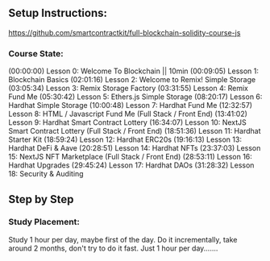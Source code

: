 ## Setup Instructions:
https://github.com/smartcontractkit/full-blockchain-solidity-course-js

### Course State:

(00:00:00) Lesson 0: Welcome To Blockchain || 10min
(00:09:05) Lesson 1: Blockchain Basics
(02:01:16) Lesson 2: Welcome to Remix! Simple Storage
(03:05:34) Lesson 3: Remix Storage Factory
(03:31:55) Lesson 4: Remix Fund Me
(05:30:42) Lesson 5: Ethers.js Simple Storage
(08:20:17) Lesson 6: Hardhat Simple Storage
(10:00:48) Lesson 7: Hardhat Fund Me
(12:32:57) Lesson 8: HTML / Javascript Fund Me (Full Stack / Front End)
(13:41:02) Lesson 9: Hardhat Smart Contract Lottery
(16:34:07) Lesson 10: NextJS Smart Contract Lottery (Full Stack / Front End)
(18:51:36) Lesson 11: Hardhat Starter Kit
(18:59:24) Lesson 12: Hardhat ERC20s
(19:16:13) Lesson 13: Hardhat DeFi & Aave
(20:28:51) Lesson 14: Hardhat NFTs 
(23:37:03) Lesson 15: NextJS NFT Marketplace (Full Stack / Front End)
(28:53:11) Lesson 16: Hardhat Upgrades
(29:45:24) Lesson 17: Hardhat DAOs
(31:28:32) Lesson 18: Security & Auditing 

## Step by Step


### Study Placement:
Study 1 hour per day, maybe first of the day. Do it incrementally, take around 2 months, don't try to do it fast. Just 1 hour per day.......